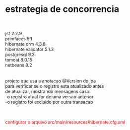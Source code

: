 # estrategia de concorrencia
<br/><br/>
jsf 2.2.9<br/>
primfaces 5.1<br/>
hibernate orm 4.3.8<br/>
hibernate validator 5.1.3<br/>
postgresql 9.3<br/>
tomcat 8.0.15<br/>
netbeans 8.2<br/>
<br/><br/>
projeto que usa a anotacao @Version do jpa<br/>
para verificar se o registro esta atualizado antes <br/>
de atualizar, mostrando mensagens caso:<br/>
-o registro atual for de uma versao anterior<br/>
-o registro foi excluido por outra transacao<br/>

<br/><br/>
<span style='color:red'>configurar o arquivo src/main/resources/hibernate.cfg.xml</span>
